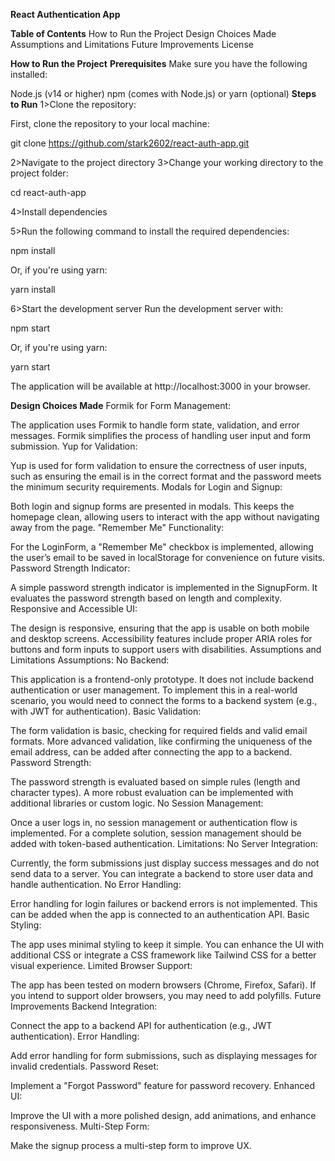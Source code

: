 **React Authentication App**

**Table of Contents**
How to Run the Project
Design Choices Made
Assumptions and Limitations
Future Improvements
License

**How to Run the Project**
**Prerequisites**
Make sure you have the following installed:

Node.js (v14 or higher)
npm (comes with Node.js) or yarn (optional)
**Steps to Run**
1>Clone the repository:

First, clone the repository to your local machine:

git clone https://github.com/stark2602/react-auth-app.git

2>Navigate to the project directory
3>Change your working directory to the project folder:

cd react-auth-app

4>Install dependencies

5>Run the following command to install the required dependencies:

npm install

Or, if you're using yarn:

yarn install

6>Start the development server
Run the development server with:

npm start

Or, if you're using yarn:

yarn start

The application will be available at http://localhost:3000 in your browser.

**Design Choices Made**
Formik for Form Management:

The application uses Formik to handle form state, validation, and error messages. Formik simplifies the process of handling user input and form submission.
Yup for Validation:

Yup is used for form validation to ensure the correctness of user inputs, such as ensuring the email is in the correct format and the password meets the minimum security requirements.
Modals for Login and Signup:

Both login and signup forms are presented in modals. This keeps the homepage clean, allowing users to interact with the app without navigating away from the page.
"Remember Me" Functionality:

For the LoginForm, a "Remember Me" checkbox is implemented, allowing the user’s email to be saved in localStorage for convenience on future visits.
Password Strength Indicator:

A simple password strength indicator is implemented in the SignupForm. It evaluates the password strength based on length and complexity.
Responsive and Accessible UI:

The design is responsive, ensuring that the app is usable on both mobile and desktop screens.
Accessibility features include proper ARIA roles for buttons and form inputs to support users with disabilities.
Assumptions and Limitations
Assumptions:
No Backend:

This application is a frontend-only prototype. It does not include backend authentication or user management. To implement this in a real-world scenario, you would need to connect the forms to a backend system (e.g., with JWT for authentication).
Basic Validation:

The form validation is basic, checking for required fields and valid email formats. More advanced validation, like confirming the uniqueness of the email address, can be added after connecting the app to a backend.
Password Strength:

The password strength is evaluated based on simple rules (length and character types). A more robust evaluation can be implemented with additional libraries or custom logic.
No Session Management:

Once a user logs in, no session management or authentication flow is implemented. For a complete solution, session management should be added with token-based authentication.
Limitations:
No Server Integration:

Currently, the form submissions just display success messages and do not send data to a server. You can integrate a backend to store user data and handle authentication.
No Error Handling:

Error handling for login failures or backend errors is not implemented. This can be added when the app is connected to an authentication API.
Basic Styling:

The app uses minimal styling to keep it simple. You can enhance the UI with additional CSS or integrate a CSS framework like Tailwind CSS for a better visual experience.
Limited Browser Support:

The app has been tested on modern browsers (Chrome, Firefox, Safari). If you intend to support older browsers, you may need to add polyfills.
Future Improvements
Backend Integration:

Connect the app to a backend API for authentication (e.g., JWT authentication).
Error Handling:

Add error handling for form submissions, such as displaying messages for invalid credentials.
Password Reset:

Implement a "Forgot Password" feature for password recovery.
Enhanced UI:

Improve the UI with a more polished design, add animations, and enhance responsiveness.
Multi-Step Form:

Make the signup process a multi-step form to improve UX.
